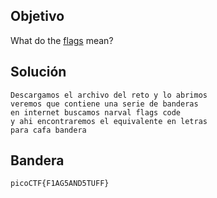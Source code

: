 ## Objetivo
What do the [flags](https://jupiter.challenges.picoctf.org/static/fbeb5f9040d62b18878d199cdda2d253/flag.png) mean?
## Solución
```
Descargamos el archivo del reto y lo abrimos
veremos que contiene una serie de banderas
en internet buscamos narval flags code
y ahi encontraremos el equivalente en letras 
para cafa bandera
```
## Bandera
```
picoCTF{F1AG5AND5TUFF}
```